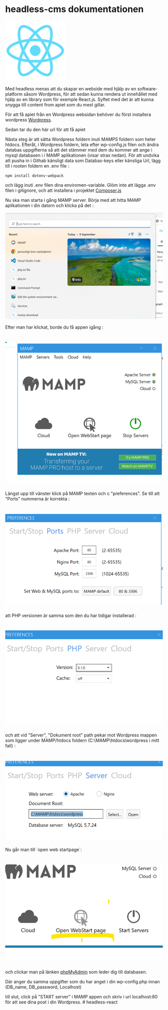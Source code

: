 # headless-cms dokumentationen

![pic](./public/logo192.png)

Med headless menas att du skapar en webside med hjälp av en software-platform såsom Wordpress, för att sedan kunna rendera ut innehållet med hjälp av en library som för exemple React.js.
Syftet med det är att kunna snygga till content from apiet som du mest gillar.

För att få apiet från en Wordpress websidan behöver du först installera wordpress [Wordpress](https://elementor.com/academy/introduction-to-wordpress/?utm_source=google&utm_medium=cpc&utm_campaign=13060922353&utm_term=&gclid=Cj0KCQjwpeaYBhDXARIsAEzItbFvQizIi3VSSMpD52jqYzAVJv_KcyC3bvl9KyA4FLl09QEo0KcESKQaAqpNEALw_wcB).

Sedan tar du den här url för att få apiet

Nästa steg är att sätta Wordpress foldern inuti MAMPS foldern som heter htdocs.
Efteråt, i Wordpress foldern, leta efter wp-config.js filen och ändra databas uppgifterna så att det stämmer med dem du kommer att ange i mysql databasen i i MAMP aplikationen (visar strax nedan).
För att undvika att pusha in i Githab känsligt data som Databas-keys eller känsliga Url, lägg till i rooten foldern en .env file :
```
npm install dotenv-webpack
```
och lägg inuti .env filen dina enviromen-variable. Glöm inte att lägga .env filen i gitignore, och att installera i projektet [Composer.js](https://stackoverflow.com/questions/52889744/missing-folder-vendor-and-file-env-after-creating-new-laravel-project)

Nu ska man starta i gång MAMP server. Börja med att hitta MAMP aplikationen i din datorn och klicka på det :

![](./public/mamp%20pic.png)


Efter man har klickat, borde du få appen igång : 
# ![](./public/mamp%20aplikation.png) 

Längst upp till vänster klick på MAMP texten och c "preferences". Se till att "Ports" nummerna är korrekta :

# ![](./public/MAMP%20ports.png)

att PHP versionen är samma som den du har tidigar installerad :

# ![](./public/mamp%20php%20.png)

och att vid "Server", "Dokument root" path pekar mot Wordpress mappen som ligger under MAMP/htdocs foldern (C:\MAMP\htdocs\wordpress i mitt fall) :
# ![](./public/MAMP%20server.png)

Nu går man till ´open web startpage´:

# ![](./public/Screenshot%202022-09-10%20201813.png)

och clickar man på länken 
[phpMyAdmin]() som leder dig till databasen.

Där anger du samma uppgifter som du har anget i din wp-config.php innan (DB_name, DB_password, Localhost) 

till slut, click på "START server" i MAMP appen och skriv i url localhost:80 för att see dina post i din Wordpress.
 #   h e a d l e s s - r e a c t 
 
 